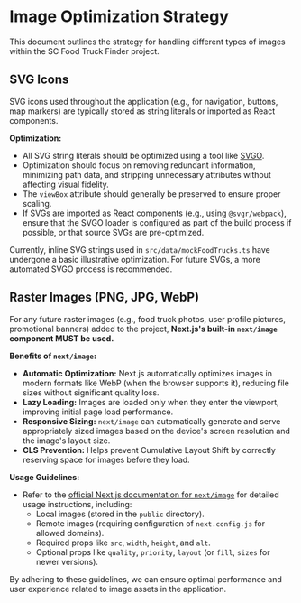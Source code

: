 # Image Optimization Strategy

This document outlines the strategy for handling different types of images within the SC Food Truck Finder project.

## SVG Icons

SVG icons used throughout the application (e.g., for navigation, buttons, map markers) are typically stored as string literals or imported as React components.

**Optimization:**
- All SVG string literals should be optimized using a tool like [SVGO](https://github.com/svg/svgo).
- Optimization should focus on removing redundant information, minimizing path data, and stripping unnecessary attributes without affecting visual fidelity.
- The `viewBox` attribute should generally be preserved to ensure proper scaling.
- If SVGs are imported as React components (e.g., using `@svgr/webpack`), ensure that the SVGO loader is configured as part of the build process if possible, or that source SVGs are pre-optimized.

Currently, inline SVG strings used in `src/data/mockFoodTrucks.ts` have undergone a basic illustrative optimization. For future SVGs, a more automated SVGO process is recommended.

## Raster Images (PNG, JPG, WebP)

For any future raster images (e.g., food truck photos, user profile pictures, promotional banners) added to the project, **Next.js's built-in `next/image` component MUST be used.**

**Benefits of `next/image`:**
- **Automatic Optimization:** Next.js automatically optimizes images in modern formats like WebP (when the browser supports it), reducing file sizes without significant quality loss.
- **Lazy Loading:** Images are loaded only when they enter the viewport, improving initial page load performance.
- **Responsive Sizing:** `next/image` can automatically generate and serve appropriately sized images based on the device's screen resolution and the image's layout size.
- **CLS Prevention:** Helps prevent Cumulative Layout Shift by correctly reserving space for images before they load.

**Usage Guidelines:**
- Refer to the [official Next.js documentation for `next/image`](https://nextjs.org/docs/pages/api-reference/components/image) for detailed usage instructions, including:
    - Local images (stored in the `public` directory).
    - Remote images (requiring configuration of `next.config.js` for allowed domains).
    - Required props like `src`, `width`, `height`, and `alt`.
    - Optional props like `quality`, `priority`, `layout` (or `fill`, `sizes` for newer versions).

By adhering to these guidelines, we can ensure optimal performance and user experience related to image assets in the application.
